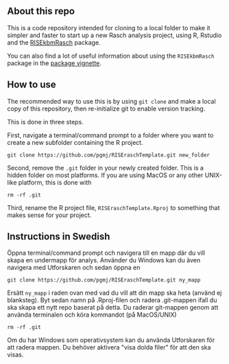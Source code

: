 ## About this repo

This is a code repository intended for cloning to a local folder to make it simpler and faster to start up a new Rasch analysis project, using R, Rstudio and the [RISEkbmRasch](https://github.com/pgmj/RISEkbmRasch) package.

You can also find a lot of useful information about using the `RISEkbmRasch` package in the [package vignette](https://pgmj.github.io/raschrvignette/RaschRvign.html).

## How to use

The recommended way to use this is by using `git clone` and make a local copy of this repository, then re-initialize git to enable version tracking.

This is done in three steps.

First, navigate a terminal/command prompt to a folder where you want to create a new subfolder containing the R project.

```
git clone https://github.com/pgmj/RISEraschTemplate.git new_folder
```

Second, remove the `.git` folder in your newly created folder. This is a hidden folder on most platforms. If you are using MacOS or any other UNIX-like platform, this is done with

```
rm -rf .git
```

Third, rename the R project file, `RISEraschTemplate.Rproj` to something that makes sense for your project.


## Instructions in Swedish

Öppna terminal/command prompt och navigera till en mapp där du vill skapa en undermapp för analys. Använder du Windows kan du även navigera med Utforskaren och sedan öppna en 

```
git clone https://github.com/pgmj/RISEraschTemplate.git ny_mapp
```

Ersätt `ny_mapp` i raden ovan med vad du vill att din mapp ska heta (använd ej blanksteg). Byt sedan namn på .Rproj-filen och radera .git-mappen ifall du ska skapa ett nytt repo baserat på detta. Du raderar git-mappen genom att använda terminalen och köra kommandot (på MacOS/UNIX)

```
rm -rf .git
```

Om du har Windows som operativsystem kan du använda Utforskaren för att radera mappen. Du behöver aktivera "visa dolda filer" för att den ska visas.
